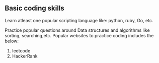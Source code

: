 ## Basic coding skills 

Learn atleast one popular scripting language like: python, ruby, Go, etc. 

Practice popular questions around Data structures and algorithms like sorting, searching,etc. 
Popular websites to practice coding includes the below: 
1. leetcode
2. HackerRank 
